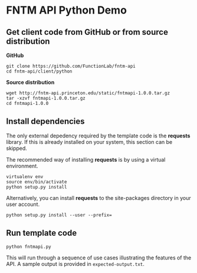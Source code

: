 # FNTM API Python Demo

## Get client code from GitHub or from source distribution

**GitHub**

```
git clone https://github.com/FunctionLab/fntm-api
cd fntm-api/client/python
```

**Source distribution**

```
wget http://fntm-api.princeton.edu/static/fntmapi-1.0.0.tar.gz
tar -xzvf fntmapi-1.0.0.tar.gz
cd fntmapi-1.0.0
```

## Install dependencies

The only external depedency required by the template code is the **requests** library. If this is already installed on your system, this section can be skipped.

The recommended way of installing **requests** is by using a virtual environment.

```
virtualenv env
source env/bin/activate
python setup.py install
```

Alternatively, you can install **requests** to the site-packages directory in your user account.

```
python setup.py install --user --prefix=
```

## Run template code

```
python fntmapi.py
```

This will run through a sequence of use cases illustrating the features of the API. A sample output is provided in `expected-output.txt`.
